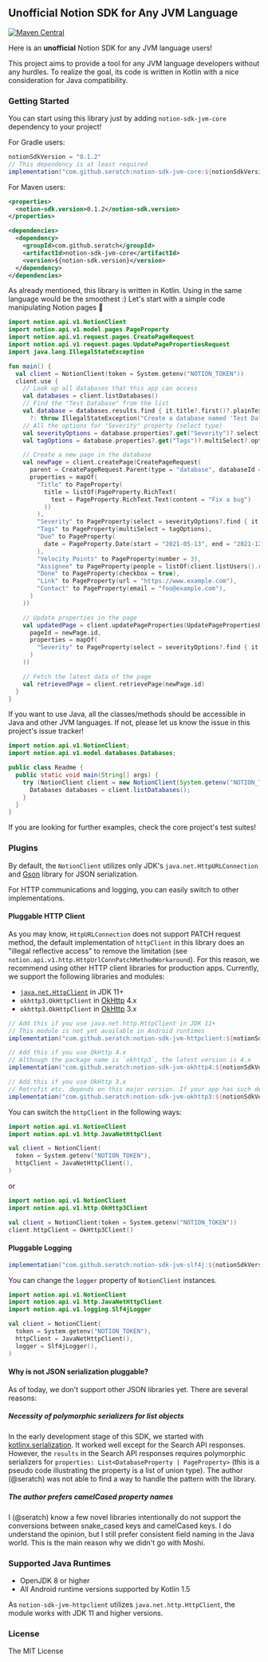 ## Unofficial Notion SDK for Any JVM Language

[![Maven Central](https://img.shields.io/maven-central/v/com.github.seratch/notion-sdk-jvm-core.svg?label=Maven%20Central)](https://search.maven.org/search?q=g:%22com.github.seratch%22%20AND%20a:%22notion-sdk-jvm-core%22)

Here is an **unofficial** Notion SDK for any JVM language users!

This project aims to provide a tool for any JVM language developers without any hurdles. To realize the goal, its code is written in Kotlin with a nice consideration for Java compatibility.

### Getting Started

You can start using this library just by adding `notion-sdk-jvm-core` dependency to your project!

For Gradle users:

```gradle
notionSdkVersion = "0.1.2"
// This dependency is at least required
implementation("com.github.seratch:notion-sdk-jvm-core:${notionSdkVersion}")
```

For Maven users:

```xml
<properties>
  <notion-sdk.version>0.1.2</notion-sdk.version>
</properties>

<dependencies>
  <dependency>
    <groupId>com.github.seratch</groupId>
    <artifactId>notion-sdk-jvm-core</artifactId>
    <version>${notion-sdk.version}</version>
  </dependency>
</dependencies>
```

As already mentioned, this library is written in Kotlin. Using in the same language would be the smoothest :) Let's start with a simple code manipulating Notion pages :wave:

```kotlin
import notion.api.v1.NotionClient
import notion.api.v1.model.pages.PageProperty
import notion.api.v1.request.pages.CreatePageRequest
import notion.api.v1.request.pages.UpdatePagePropertiesRequest
import java.lang.IllegalStateException

fun main() {
  val client = NotionClient(token = System.getenv("NOTION_TOKEN"))
  client.use {
    // Look up all databases that this app can access
    val databases = client.listDatabases()
    // Find the "Test Database" from the list
    val database = databases.results.find { it.title?.first()?.plainText == "Test Database" }
      ?: throw IllegalStateException("Create a database named 'Test Database' and invite this app's user!")
    // All the options for "Severity" property (select type)
    val severityOptions = database.properties?.get("Severity")?.select?.options
    val tagOptions = database.properties?.get("Tags")?.multiSelect?.options

    // Create a new page in the database
    val newPage = client.createPage(CreatePageRequest(
      parent = CreatePageRequest.Parent(type = "database", databaseId = database.id),
      properties = mapOf(
        "Title" to PageProperty(
          title = listOf(PageProperty.RichText(
            text = PageProperty.RichText.Text(content = "Fix a bug")
          ))
        ),
        "Severity" to PageProperty(select = severityOptions?.find { it.name == "High" }),
        "Tags" to PageProperty(multiSelect = tagOptions),
        "Due" to PageProperty(
          date = PageProperty.Date(start = "2021-05-13", end = "2021-12-31")
        ),
        "Velocity Points" to PageProperty(number = 3),
        "Assignee" to PageProperty(people = listOf(client.listUsers().results[0])),
        "Done" to PageProperty(checkbox = true),
        "Link" to PageProperty(url = "https://www.example.com"),
        "Contact" to PageProperty(email = "foo@example.com"),
      )
    ))

    // Update properties in the page
    val updatedPage = client.updatePageProperties(UpdatePagePropertiesRequest(
      pageId = newPage.id,
      properties = mapOf(
        "Severity" to PageProperty(select = severityOptions?.find { it.name == "Medium" }),
      )
    ))

    // Fetch the latest data of the page
    val retrievedPage = client.retrievePage(newPage.id)
  }
}
```

If you want to use Java, all the classes/methods should be accessible in Java and other JVM languages. If not, please let us know the issue in this project's issue tracker!

```java
import notion.api.v1.NotionClient;
import notion.api.v1.model.databases.Databases;

public class Readme {
  public static void main(String[] args) {
    try (NotionClient client = new NotionClient(System.getenv("NOTION_TOKEN"))) {
      Databases databases = client.listDatabases();
    }
  }
}
```

If you are looking for further examples, check the core project's test suites!

### Plugins

By default, the `NotionClient` utilizes only JDK's `java.net.HttpURLConnection` and [Gson](https://github.com/google/gson) library for JSON serialization.

For HTTP communications and logging, you can easily switch to other implementations.

#### Pluggable HTTP Client

As you may know, `HttpURLConnection` does not support PATCH request method, the default implementation of `httpClient` in this library does an "illegal reflective access" to remove the limitation (see `notion.api.v1.http.HttpUrlConnPatchMethodWorkaround`). For this reason, we recommend using other HTTP client libraries for production apps. Currently, we support the following libraries and modules:

* [`java.net.HttpClient`](https://docs.oracle.com/en/java/javase/11/docs/api/java.net.http/java/net/http/HttpClient.html) in JDK 11+
* `okhttp3.OkHttpClient` in [OkHttp](https://square.github.io/okhttp/) 4.x
* `okhttp3.OkHttpClient` in [OkHttp](https://square.github.io/okhttp/) 3.x

```gradle
// Add this if you use java.net.http.HttpClient in JDK 11+
// This module is not yet available in Android runtimes
implementation("com.github.seratch:notion-sdk-jvm-httpclient:${notionSdkVersion}")

// Add this if you use OkHttp 4.x
// Although the package name is `okhttp3`, the latest version is 4.x
implementation("com.github.seratch:notion-sdk-jvm-okhttp4:${notionSdkVersion}")

// Add this if you use OkHttp 3.x
// Retrofit etc. depends on this major version. If your app has such dependencies, using this is the way to go
implementation("com.github.seratch:notion-sdk-jvm-okhttp3:${notionSdkVersion}")
```

You can switch the `httpClient` in the following ways:

```kotlin
import notion.api.v1.NotionClient
import notion.api.v1.http.JavaNetHttpClient

val client = NotionClient(
  token = System.getenv("NOTION_TOKEN"),
  httpClient = JavaNetHttpClient(),
)
```

or

```kotlin
import notion.api.v1.NotionClient
import notion.api.v1.http.OkHttp3Client

val client = NotionClient(token = System.getenv("NOTION_TOKEN"))
client.httpClient = OkHttp3Client()
```

#### Pluggable Logging

```gradle
implementation("com.github.seratch:notion-sdk-jvm-slf4j:${notionSdkVersion}") // slf4j-api 1.7
```

You can change the `logger` property of `NotionClient` instances.

```kotlin
import notion.api.v1.NotionClient
import notion.api.v1.http.JavaNetHttpClient
import notion.api.v1.logging.Slf4jLogger

val client = NotionClient(
  token = System.getenv("NOTION_TOKEN"),
  httpClient = JavaNetHttpClient(),
  logger = Slf4jLogger(),
)
```

#### Why is not JSON serialization pluggable?

As of today, we don't support other JSON libraries yet. There are several reasons:

##### Necessity of polymorphic serializers for list objects

In the early development stage of this SDK, we started with [kotlinx.serialization](https://github.com/Kotlin/kotlinx.serialization). It worked well except for the Search API responses. However, the `results` in the Search API responses requires polymorphic serializers for `properties: List<DatabaseProperty | PageProperty>` (this is a pseudo code illustrating the property is a list of union type). The author (@seratch) was not able to find a way to handle the pattern with the library.

##### The author prefers camelCased property names

I (@seratch) know a few novel libraries intentionally do not support the conversions between snake_cased keys and camelCased keys. I do understand the opinion, but I still prefer consistent field naming in the Java world. This is the main reason why we didn't go with Moshi.

### Supported Java Runtimes

* OpenJDK 8 or higher
* All Android runtime versions supported by Kotlin 1.5

As `notion-sdk-jvm-httpclient` utilizes `java.net.http.HttpClient`, the module works with JDK 11 and higher versions.

### License

The MIT License
